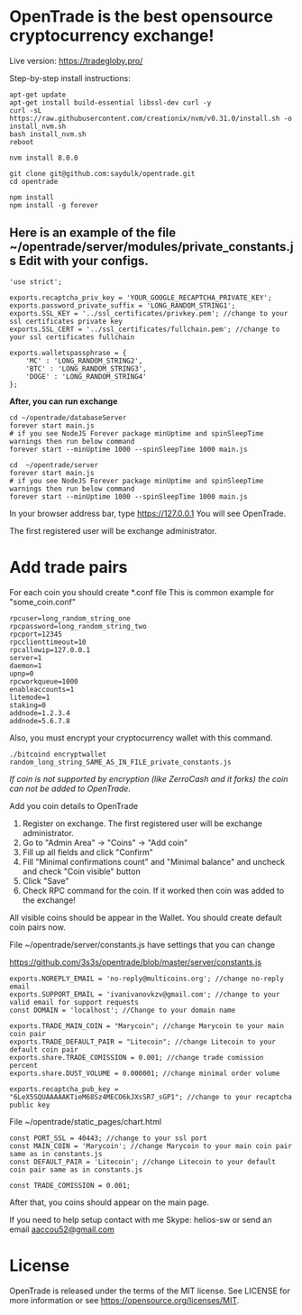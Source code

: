 # OpenTrade is the best opensource cryptocurrency exchange!

Live version: https://tradegloby.pro/


Step-by-step install instructions:

```
apt-get update
apt-get install build-essential libssl-dev curl -y
curl -sL https://raw.githubusercontent.com/creationix/nvm/v0.31.0/install.sh -o install_nvm.sh
bash install_nvm.sh
reboot

nvm install 8.0.0

git clone git@github.com:saydulk/opentrade.git
cd opentrade

npm install 
npm install -g forever
```

## Here is an example of the file ~/opentrade/server/modules/private_constants.js Edit with your configs.
```
'use strict';

exports.recaptcha_priv_key = 'YOUR_GOOGLE_RECAPTCHA_PRIVATE_KEY';
exports.password_private_suffix = 'LONG_RANDOM_STRING1';
exports.SSL_KEY = '../ssl_certificates/privkey.pem'; //change to your ssl certificates private key
exports.SSL_CERT = '../ssl_certificates/fullchain.pem'; //change to your ssl certificates fullchain

exports.walletspassphrase = {
    'MC' : 'LONG_RANDOM_STRING2',
    'BTC' : 'LONG_RANDOM_STRING3',
    'DOGE' : 'LONG_RANDOM_STRING4'
};
```

**After, you can run exchange**

```
cd ~/opentrade/databaseServer
forever start main.js
# if you see NodeJS Forever package minUptime and spinSleepTime warnings then run below command
forever start --minUptime 1000 --spinSleepTime 1000 main.js

cd  ~/opentrade/server
forever start main.js
# if you see NodeJS Forever package minUptime and spinSleepTime warnings then run below command
forever start --minUptime 1000 --spinSleepTime 1000 main.js

```

In your browser address bar, type https://127.0.0.1
You will see OpenTrade.

The first registered user will be exchange administrator. 

# Add trade pairs

For each coin you should create *.conf file
This is common example for "some_coin.conf"

```
rpcuser=long_random_string_one
rpcpassword=long_random_string_two
rpcport=12345
rpcclienttimeout=10
rpcallowip=127.0.0.1
server=1
daemon=1
upnp=0
rpcworkqueue=1000
enableaccounts=1
litemode=1
staking=0
addnode=1.2.3.4
addnode=5.6.7.8

```

Also, you must encrypt your cryptocurrency wallet with this command.

```
./bitcoind encryptwallet random_long_string_SAME_AS_IN_FILE_private_constants.js

```

*If coin is not supported by encryption (like ZerroCash and it forks) the coin can not be added to OpenTrade.*


Add you coin details to OpenTrade

1. Register on exchange. The first registered user will be exchange administrator.
2. Go to "Admin Area" -> "Coins" -> "Add coin"
3. Fill up all fields and click "Confirm"
4. Fill "Minimal confirmations count" and "Minimal balance" and uncheck and check "Coin visible" button
5. Click "Save"
6. Check RPC command for the coin. If it worked then coin was added to the exchange!

All visible coins should be appear in the Wallet. You should create default coin pairs now.

File ~/opentrade/server/constants.js have settings that you can change

https://github.com/3s3s/opentrade/blob/master/server/constants.js

```
exports.NOREPLY_EMAIL = 'no-reply@multicoins.org'; //change no-reply email
exports.SUPPORT_EMAIL = 'ivanivanovkzv@gmail.com'; //change to your valid email for support requests
const DOMAIN = 'localhost'; //Change to your domain name

exports.TRADE_MAIN_COIN = "Marycoin"; //change Marycoin to your main coin pair
exports.TRADE_DEFAULT_PAIR = "Litecoin"; //change Litecoin to your default coin pair
exports.share.TRADE_COMISSION = 0.001; //change trade comission percent
exports.share.DUST_VOLUME = 0.000001; //change minimal order volume

exports.recaptcha_pub_key = "6LeX5SQUAAAAAKTieM68Sz4MECO6kJXsSR7_sGP1"; //change to your recaptcha public key

```

File ~/opentrade/static_pages/chart.html

```
const PORT_SSL = 40443; //change to your ssl port
const MAIN_COIN = 'Marycoin'; //change Marycoin to your main coin pair same as in constants.js
const DEFAULT_PAIR = 'Litecoin'; //change Litecoin to your default coin pair same as in constants.js
      
const TRADE_COMISSION = 0.001;
```

After that, you coins should appear on the main page.

If you need to help setup contact with me Skype: helios-sw or send an email aaccou52@gmail.com

# License

OpenTrade is released under the terms of the MIT license. See LICENSE for more information or see https://opensource.org/licenses/MIT.



